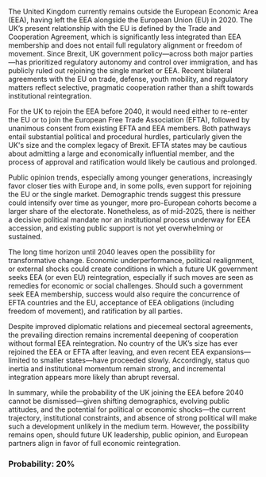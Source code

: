 The United Kingdom currently remains outside the European Economic Area (EEA), having left the EEA alongside the European Union (EU) in 2020. The UK’s present relationship with the EU is defined by the Trade and Cooperation Agreement, which is significantly less integrated than EEA membership and does not entail full regulatory alignment or freedom of movement. Since Brexit, UK government policy—across both major parties—has prioritized regulatory autonomy and control over immigration, and has publicly ruled out rejoining the single market or EEA. Recent bilateral agreements with the EU on trade, defense, youth mobility, and regulatory matters reflect selective, pragmatic cooperation rather than a shift towards institutional reintegration.

For the UK to rejoin the EEA before 2040, it would need either to re-enter the EU or to join the European Free Trade Association (EFTA), followed by unanimous consent from existing EFTA and EEA members. Both pathways entail substantial political and procedural hurdles, particularly given the UK's size and the complex legacy of Brexit. EFTA states may be cautious about admitting a large and economically influential member, and the process of approval and ratification would likely be cautious and prolonged.

Public opinion trends, especially among younger generations, increasingly favor closer ties with Europe and, in some polls, even support for rejoining the EU or the single market. Demographic trends suggest this pressure could intensify over time as younger, more pro-European cohorts become a larger share of the electorate. Nonetheless, as of mid-2025, there is neither a decisive political mandate nor an institutional process underway for EEA accession, and existing public support is not yet overwhelming or sustained.

The long time horizon until 2040 leaves open the possibility for transformative change. Economic underperformance, political realignment, or external shocks could create conditions in which a future UK government seeks EEA (or even EU) reintegration, especially if such moves are seen as remedies for economic or social challenges. Should such a government seek EEA membership, success would also require the concurrence of EFTA countries and the EU, acceptance of EEA obligations (including freedom of movement), and ratification by all parties.

Despite improved diplomatic relations and piecemeal sectoral agreements, the prevailing direction remains incremental deepening of cooperation without formal EEA reintegration. No country of the UK’s size has ever rejoined the EEA or EFTA after leaving, and even recent EEA expansions—limited to smaller states—have proceeded slowly. Accordingly, status quo inertia and institutional momentum remain strong, and incremental integration appears more likely than abrupt reversal.

In summary, while the probability of the UK joining the EEA before 2040 cannot be dismissed—given shifting demographics, evolving public attitudes, and the potential for political or economic shocks—the current trajectory, institutional constraints, and absence of strong political will make such a development unlikely in the medium term. However, the possibility remains open, should future UK leadership, public opinion, and European partners align in favor of full economic reintegration.

### Probability: 20%